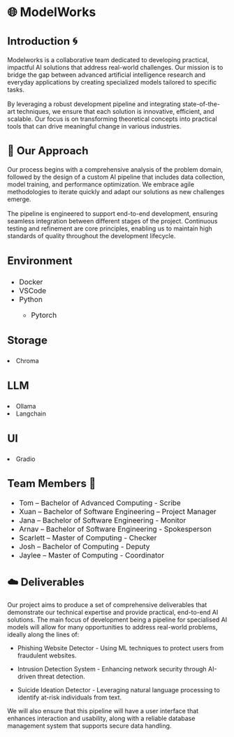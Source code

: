 # 🌐 ModelWorks
<h2 style="font-size: 24px;">Introduction 🌀</h2>  

 

<p style="font-size: 16px;">  

  

Modelworks is a collaborative team dedicated to developing practical, impactful AI solutions that address real-world challenges. Our mission is to bridge the gap between advanced artificial intelligence research and everyday applications by creating specialized models tailored to specific tasks.  

  

</p>  

  

<p style="font-size: 16px;">  

  

By leveraging a robust development pipeline and integrating state-of-the-art techniques, we ensure that each solution is innovative, efficient, and scalable. Our focus is on transforming theoretical concepts into practical tools that can drive meaningful change in various industries.  

  

</p>  

  

   

  

<h2 style="font-size: 24px;">🫧 Our Approach</h2>  

  

<p style="font-size: 16px;">  

  

Our process begins with a comprehensive analysis of the problem domain, followed by the design of a custom AI pipeline that includes data collection, model training, and performance optimization. We embrace agile methodologies to iterate quickly and adapt our solutions as new challenges emerge.  

  

</p>  

  

<p style="font-size: 16px;">  

  

The pipeline is engineered to support end-to-end development, ensuring seamless integration between different stages of the project. Continuous testing and refinement are core principles, enabling us to maintain high standards of quality throughout the development lifecycle.  

  

</p>  

  

   

  

<h3 style="font-size: 24px;">Environment</h3>  

<ul style="font-size: 16px;">  

  <li>Docker</li>  

  <li>VSCode</li>  

  <li>Python</li> 

  <ul style="font-size: 16px;">  

  <li> Pytorch </li> 

  </ul> 

</ul>  

<h3 style="font-size: 24px;">Storage</h3>  

  <li>Chroma</li>   

<h3 style="font-size: 24px;">LLM</h3>  

  <li>Ollama</li>  

  <li>Langchain</li>   

<h3 style="font-size: 24px;">UI</h3>   

<li>Gradio</li>  

   

  

<h2 style="font-size: 24px;">Team Members 👾</h2>  

  

<ul style="font-size: 16px;">  

  

  <li>Tom – Bachelor of Advanced Computing - Scribe</li>  

  

  <li>Xuan – Bachelor of Software Engineering – Project Manager</li>  

  

  <li>Jana – Bachelor of Software Engineering - Monitor</li>  

  

  <li>Arnav – Bachelor of Software Engineering - Spokesperson</li>  

  

  <li>Scarlett – Master of Computing - Checker</li>  

  

  <li>Josh – Bachelor of Computing - Deputy</li>  

  

  <li>Jaylee – Master of Computing - Coordinator</li>  

  

</ul>  

  

   

  

<h2 style="font-size: 24px;">☁️ Deliverables</h2>  

  

<p style="font-size: 16px;">  

  

Our project aims to produce a set of comprehensive deliverables that demonstrate our technical expertise and provide practical, end-to-end AI solutions. The main focus of development being a pipeline for specialised AI models will allow for many opportunities to address real-world problems, ideally along the lines of: 

  

* Phishing Website Detector - Using ML techniques to protect users from fraudulent websites. 

* Intrusion Detection System - Enhancing network security through AI-driven threat detection. 

* Suicide Ideation Detector - Leveraging natural language processing to identify at-risk individuals from text. 

  

We will also ensure that this pipeline will have a user interface that enhances interaction and usability, along with a reliable database management system that supports secure data handling.  

  

</p> 
